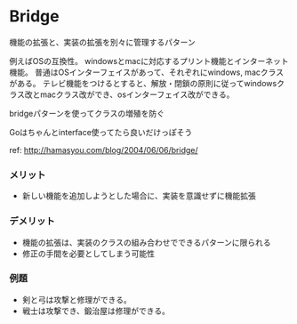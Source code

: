 # Bridge

機能の拡張と、実装の拡張を別々に管理するパターン

例えばOSの互換性。
windowsとmacに対応するプリント機能とインターネット機能。
普通はOSインターフェイスがあって、それぞれにwindows, macクラスがある。
テレビ機能をつけるとすると、解放・閉鎖の原則に従ってwindowsクラス改とmacクラス改ができ、osインターフェイス改ができる。

bridgeパターンを使ってクラスの増殖を防ぐ

Goはちゃんとinterface使ってたら良いだけっぽそう

ref: http://hamasyou.com/blog/2004/06/06/bridge/

### メリット
- 新しい機能を追加しようとした場合に、実装を意識せずに機能拡張

### デメリット
- 機能の拡張は、実装のクラスの組み合わせでできるパターンに限られる
- 修正の手間を必要としてしまう可能性

### 例題

* 剣と弓は攻撃と修理ができる。
* 戦士は攻撃でき、鍛治屋は修理ができる。